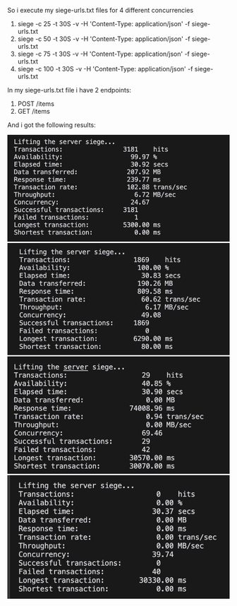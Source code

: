 So i execute my siege-urls.txt files for 4 different concurrencies 

1.  siege -c 25 -t 30S -v -H 'Content-Type: application/json' -f siege-urls.txt
2.  siege -c 50 -t 30S -v -H 'Content-Type: application/json' -f siege-urls.txt
3.  siege -c 75 -t 30S -v -H 'Content-Type: application/json' -f siege-urls.txt
4.  siege -c 100 -t 30S -v -H 'Content-Type: application/json' -f siege-urls.txt

In my siege-urls.txt file i have 2 endpoints:

1.  POST /items
2.  GET /items

And i got the following results:

![results for 25 concurrencies](./images/results-25.jpeg)
![results for 50 concurrencies](./images/results-50.jpeg)
![results for 75 concurrencies](./images/results-75.jpeg)
![results for 100 concurrencies](./images/results-100.jpeg)

